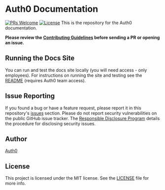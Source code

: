 # Auth0 Documentation
[![PRs Welcome](https://img.shields.io/badge/contributions-welcome-brightgreen.svg)](http://makeapullrequest.com) [![License](https://img.shields.io/badge/license-MIT-green.svg)](LICENSE)
This is the repository for the Auth0 documentation.

**Please review the [Contributing Guidelines](CONTRIBUTING.md) before sending a PR or opening an issue.**

## Running the Docs Site
You can run and test the docs site locally (you will need access - only employees). For instructions on running the site and testing see the [README](https://github.com/auth0/auth0-docs/blob/master/README.md) (requires Auth0 team access).

## Issue Reporting

If you found a bug or have a feature request, please report it in this repository's [issues](https://github.com/auth0/docs/issues) section. Please do not report security vulnerabilities on the public GitHub issue tracker. The [Responsible Disclosure Program](https://auth0.com/whitehat) details the procedure for disclosing security issues.

## Author 

[Auth0](https://auth0.com)

## License

This project is licensed under the MIT license. See the [LICENSE](LICENSE) file for more info.
